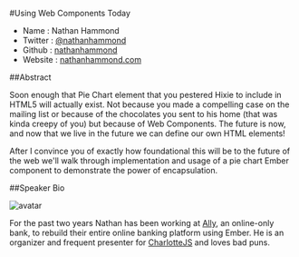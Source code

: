#Using Web Components Today

* Name      : Nathan Hammond
* Twitter   : [@nathanhammond][]
* Github    : [nathanhammond][]
* Website   : [nathanhammond.com][]

##Abstract

Soon enough that Pie Chart element that you pestered Hixie to include in HTML5 will actually exist. Not because you made a compelling case on the mailing list or because of the chocolates you sent to his home (that was kinda creepy of you) but because of Web Components. The future is now, and now that we live in the future we can define our own HTML elements!

After I convince you of exactly how foundational this will be to the future of the web we'll walk through implementation and usage of a pie chart Ember component to demonstrate the power of encapsulation.

##Speaker Bio

![avatar](https://raw.github.com/nathanhammond/2014.cascadiajs.com/master/images/nathanhammond.png)

For the past two years Nathan has been working at [Ally][], an online-only bank, to rebuild their entire online banking platform using Ember. He is an organizer and frequent presenter for [CharlotteJS][] and loves bad puns.

[@nathanhammond]:http://twitter.com/nathanhammond
[nathanhammond]:https://github.com/nathanhammond
[nathanhammond.com]:http://www.nathanhammond.com
[Ally]:https://www.ally.com
[CharlotteJS]:http://www.charlottejs.org
